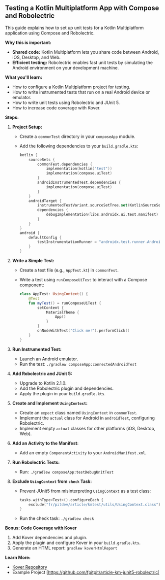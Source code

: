 ## Testing a Kotlin Multiplatform App with Compose and Robolectric

This guide explains how to set up unit tests for a Kotlin Multiplatform application using Compose and Robolectric.

**Why this is important:**

*   **Shared code:** Kotlin Multiplatform lets you share code between Android, iOS, Desktop, and Web.
*   **Efficient testing:** Robolectric enables fast unit tests by simulating the Android environment on your development machine.

**What you'll learn:**

*   How to configure a Kotlin Multiplatform project for testing.
*   How to write instrumented tests that run on a real Android device or emulator.
*   How to write unit tests using Robolectric and JUnit 5.
*   How to increase code coverage with Kover.

**Steps:**

1.  **Project Setup:**

    *   Create a `commonTest` directory in your `composeApp` module.
    *   Add the following dependencies to your `build.gradle.kts`:

        ```kotlin
        kotlin {
            sourceSets {
                commonTest.dependencies {
                    implementation(kotlin("test"))
                    implementation(compose.uiTest)
                }
                androidInstrumentedTest.dependencies {
                    implementation(compose.uiTest)
                }
            }
            androidTarget {
                instrumentedTestVariant.sourceSetTree.set(KotlinSourceSetTree.test)
                dependencies {
                    debugImplementation(libs.androidx.ui.test.manifest)
                }
            }
        }
        android {
            defaultConfig {
                testInstrumentationRunner = "androidx.test.runner.AndroidJUnitRunner"
            }
        }
        ```

2.  **Write a Simple Test:**

    *   Create a test file (e.g., `AppTest.kt`) in `commonTest`.
    *   Write a test using `runComposeUiTest` to interact with a Compose component:

        ```kotlin
        class AppTest: UsingContext() {
            @Test
            fun myTest() = runComposeUiTest {
                setContent {
                    MaterialTheme {
                        App()
                    }
                }
                onNodeWithText("Click me!").performClick()
            }
        }
        ```

3.  **Run Instrumented Test:**

    *   Launch an Android emulator.
    *   Run the test: `./gradlew composeApp:connectedAndroidTest`

4.  **Add Robolectric and JUnit 5:**

    *   Upgrade to Kotlin 2.1.0.
    *   Add the Robolectric plugin and dependencies.
    *   Apply the plugin in your `build.gradle.kts`.

5.  **Create and Implement `UsingContext`:**

    *   Create an `expect` class named `UsingContext` in `commonTest`.
    *   Implement the `actual` class for Android in `androidTest`, configuring Robolectric.
    *   Implement empty `actual` classes for other platforms (iOS, Desktop, Web).

6.  **Add an Activity to the Manifest:**

    *   Add an empty `ComponentActivity` to your `AndroidManifest.xml`.

7.  **Run Robolectric Tests:**

    *   Run: `./gradlew composeApp:testDebugUnitTest`

8.  **Exclude `UsingContext` from `check` Task:**

    *   Prevent JUnit5 from misinterpreting `UsingContext` as a test class:

        ```kotlin
        tasks.withType<Test>().configureEach {
            exclude("fr/pitdev/article/kmtest/utils/UsingContext.class")
        }
        ```

    *   Run the check task: `./gradlew check`

**Bonus: Code Coverage with Kover**

1.  Add Kover dependencies and plugin.
2.  Apply the plugin and configure Kover in your `build.gradle.kts`.
3.  Generate an HTML report: `gradlew koverHtmlReport`

**Learn More:**

*   [Kover Repository](https://www.google.com/url?sa=E&source=gmail&q=https://github.com/Kotlin/kotlinx-kover)
*   Example Project [https://github.com/fpitpit/article-km-junit5-robolectric]
